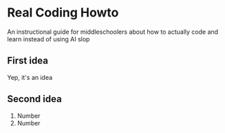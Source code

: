 # Real Coding Howto

An instructional guide for middleschoolers about how to actually code and learn instead of using AI slop

## First idea

Yep, it's an idea

## Second idea

1. Number
2. Number